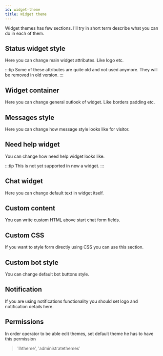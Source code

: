 ```yaml
---
id: widget-theme
title: Widget theme
---
```


Widget themes has few sections. I'll try in short term describe what you can do in each of them.

## Status widget style

Here you can change main widget attributes. Like logo etc.

:::tip
Some of these attributes are quite old and not used anymore. They will be removed in old version.
:::

## Widget container

Here you can change general outlook of widget. Like borders padding etc.

## Messages style

Here you can change how message style looks like for visitor.

## Need help widget

You can change how need help widget looks like.

:::tip
This is not yet supported in new a widget.
:::


## Chat widget

Here you can change default text in widget itself.

## Custom content

You can write custom HTML above start chat form fields.

## Custom CSS

If you want to style form directly using CSS you can use this section.

## Custom bot style

You can change default bot buttons style.

## Notification

If you are using notifications functionality you should set logo and notification details here.

## Permissions

In order operator to be able edit themes, set default theme he has to have this permission

> 'lhtheme', 'administratethemes'


